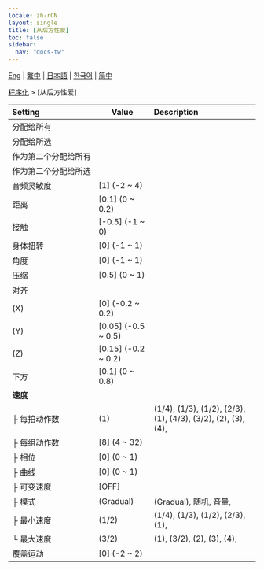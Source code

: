 ```yaml
---
locale: zh-rCN
layout: single
title: [从后方性爱]
toc: false
sidebar:
  nav: "docs-tw"
---
```

[Eng](/dancexr/menu/2025.4/motion/sex_from_behind) | [繁中](/tw/dancexr/menu/2025.4/motion/sex_from_behind) | [日本語](/jp/dancexr/menu/2025.4/motion/sex_from_behind) | [한국어](/kr/dancexr/menu/2025.4/motion/sex_from_behind) | [简中](/zh/dancexr/menu/2025.4/motion/sex_from_behind)

[程序化](../menu#程序化) > [从后方性爱]



| Setting | Value | Description |
| :--- | --- | :--- |
|<nobr>分配给所有</nobr>|| 
|<nobr>分配给所选</nobr>|| 
|<nobr>作为第二个分配给所有</nobr>|| 
|<nobr>作为第二个分配给所选</nobr>|| 
|<nobr>音频灵敏度</nobr>| [1] (-2 ~ 4) | 
|<nobr>距离</nobr>| [0.1] (0 ~ 0.2) | 
|<nobr>接触</nobr>| [-0.5] (-1 ~ 0) | 
|<nobr>身体扭转</nobr>| [0] (-1 ~ 1) | 
|<nobr>角度</nobr>| [0] (-1 ~ 1) | 
|<nobr>压缩</nobr>| [0.5] (0 ~ 1) | 
|<nobr>对齐</nobr>|| 
|<nobr>(X)</nobr>| [0] (-0.2 ~ 0.2) | 
|<nobr>(Y)</nobr>| [0.05] (-0.5 ~ 0.5) | 
|<nobr>(Z)</nobr>| [0.15] (-0.2 ~ 0.2) | 
|<nobr>下方</nobr>| [0.1] (0 ~ 0.8) | 
|<nobr>**速度**</nobr>| | 
|<nobr>├&nbsp;每拍动作数</nobr>| (1) | (1/4), (1/3), (1/2), (2/3), (1), (4/3), (3/2), (2), (3), (4), 
|<nobr>├&nbsp;每组动作数</nobr>| [8] (4 ~ 32) | 
|<nobr>├&nbsp;相位</nobr>| [0] (0 ~ 1) | 
|<nobr>├&nbsp;曲线</nobr>| [0] (0 ~ 1) | 
|<nobr>├&nbsp;可变速度</nobr>| [OFF] | 
|<nobr>├&nbsp;模式</nobr>| (Gradual) | (Gradual), 随机, 音量, 
|<nobr>├&nbsp;最小速度</nobr>| (1/2) | (1/4), (1/3), (1/2), (2/3), (1), 
|<nobr>└&nbsp;最大速度</nobr>| (3/2) | (1), (3/2), (2), (3), (4), 
|<nobr>覆盖运动</nobr>| [0] (-2 ~ 2) | 
